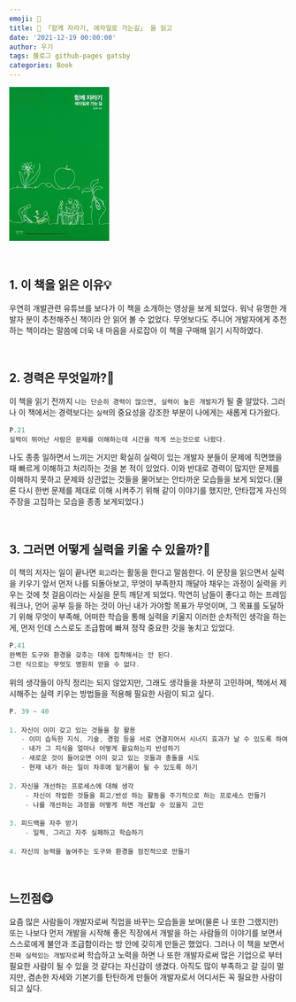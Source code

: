 ```yaml
---
emoji: 📕
title: 📕 「함께 자라기, 에자일로 가는길」 을 읽고
date: '2021-12-19 00:00:00'
author: 우기
tags: 블로그 github-pages gatsby
categories: Book
---
```


![1.jpeg](1.jpeg)

<br>

## **1\. 이 책을 읽은 이유💡**

우연히 개발관련 유튜브를 보다가 이 책을 소개하는 영상을 보게 되었다. 워낙 유명한 개발자 분이 추천해주신 책이라 안 읽어 볼 수 없었다. 무엇보다도 주니어 개발자에게 추천하는 책이라는 말씀에 더욱 내 마음을 사로잡아 이 책을 구매해 읽기 시작하였다.

<br>

## **2\. 경력은 무엇일까?🧐**

이 책을 읽기 전까지 `나는 단순히 경력이 많으면, 실력이 높은 개발자`가 될 줄 알았다.
그러나 이 책에서는 경력보다는 `실력`의 중요성을 강조한 부분이 나에게는 새롭게 다가왔다.

```ts
P.21
실력이 뛰어난 사람은 문제를 이해하는데 시간을 적게 쓰는것으로 나왔다.
```

나도 종종 일하면서 느끼는 거지만 확실히 실력이 있는 개발자 분들이 문제에 직면했을 때 빠르게 이해하고 처리하는 것을 본 적이 있었다. 이와 반대로 경력이 많지만 문제를 이해하지 못하고 문제와 상관없는 것들을 물어보는 안타까운 모습들을 보게 되었다.(물론 다시 한번 문제를 제대로 이해 시켜주기 위해 같이 이야기를 했지만, 안타깝게 자신의 주장을 고집하는 모습을 종종 보게되었다.)

<br>

## **3\. 그러면 어떻게 실력을 키울 수 있을까?💪**

이 책의 저자는 일이 끝나면 `회고`라는 활동을 한다고 말씀한다. 이 문장을 읽으면서 실력을 키우기 앞서 먼저 나를 되돌아보고, 무엇이 부족한지 깨달아 채우는 과정이 실력을 키우는 것에 첫 걸음이라는 사실을 문득 깨닫게 되었다. 막연히 남들이 좋다고 하는 프레임워크나, 언어 공부 등을 하는 것이 아닌 내가 가야할 목표가 무엇이며, 그 목표를 도달하기 위해 무엇이 부족해, 어떠한 학습을 통해 실력을 키울지 이러한 순차적인 생각을 하는게, 먼저 인데 스스로도 조급함에 빠져 정작 중요한 것을 놓치고 있었다.

```ts
P.41
완벽한 도구와 환경을 갖추는 데에 집착해서는 안 된다.
그런 식으로는 무엇도 영원히 얻을 수 없다.
```

위의 생각들이 아직 정리는 되지 않았지만, 그래도 생각들을 차분히 고민하며, 책에서 제시해주는 실력 키우는 방법들을 적용해 필요한 사람이 되고 싶다.

```ts
P. 39 ~ 40

1. 자신이 이미 갖고 있는 것들을 잘 활용
   - 이미 습득한 지식, 기술, 경험 등을 서로 연결지어서 시너지 효과가 날 수 있도록 하여, 다른 영역으로 왔다 갔다하는 것을 자주 할 수 있도록 함
   - 내가 그 지식을 얼마나 어떻게 활요하는지 반성하기
   - 새로운 것이 들어오면 이미 갖고 있는 것들과 충돌을 시도
   - 현재 내가 하는 일이 차후에 밑거름이 될 수 있도록 하기

2. 자신을 개선하는 프로세스에 대해 생각
    - 자신이 작업한 것들을 회고/반성 하는 활동을 주기적으로 하는 프로세스 만들기
    - 나를 개선하는 과정을 어떻게 하면 개선할 수 있을지 고민

3. 피드백을 자주 받기
    - 일찍, 그리고 자주 실패하고 학습하기

4. 자신의 능력을 높여주는 도구와 환경을 점진적으로 만들기
```

<br>

## **느낀점😋**

요즘 많은 사람들이 개발자로써 직업을 바꾸는 모습들을 보며(물론 나 또한 그랬지만) 또는 나보다 먼저 개발을 시작해 좋은 직장에서 개발을 하는 사람들의 이야기를 보면서 스스로에게 불안과 조급함이라는 방 안에 갖히게 만들곤 했었다. 그러나 이 책을 보면서 `진짜 실력있는 개발자로`써 학습하고 노력을 하면 나 또한 개발자로써 많은 기업으로 부터 필요한 사람이 될 수 있을 것 같다는 자신감이 생겼다.
아직도 많이 부족하고 갈 길이 멀지만, 겸손한 자세와 기본기를 탄탄하게 만들어 개발자로서 어디서든 꼭 필요한 사람이 되고 싶다.

